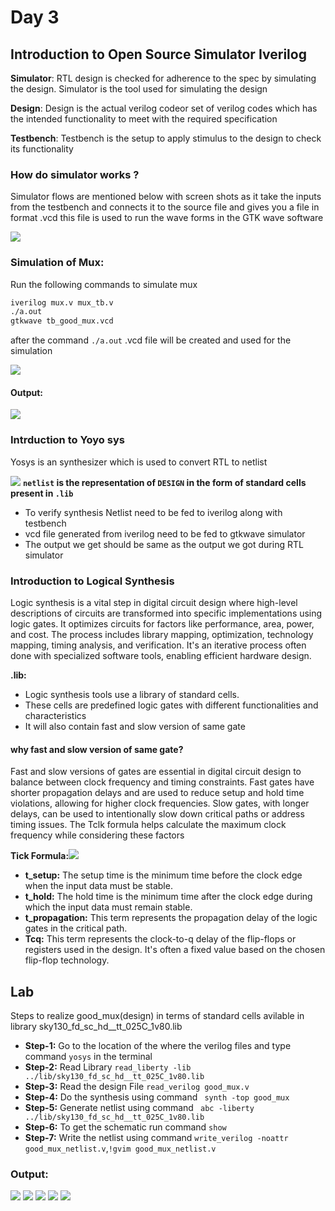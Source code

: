 # Day 3
## Introduction to Open Source Simulator Iverilog
**Simulator**: RTL design is checked for adherence to the spec by simulating the design. Simulator is the tool used for simulating the design

**Design**: Design is the actual verilog codeor set of verilog codes which has the intended functionality to meet with the required specification

**Testbench**: Testbench is the setup to apply stimulus to the design to check its functionality
### How do simulator works ?
Simulator flows are mentioned below with screen shots as it take the inputs from the testbench and connects it to the source file and gives you a file in format .vcd this file is used to run the wave forms in the GTK wave software 

![](https://hackmd.io/_uploads/HymyDPda3.png)
### Simulation of Mux:
Run the following commands to simulate mux
``` bash
iverilog mux.v mux_tb.v
./a.out
gtkwave tb_good_mux.vcd
```
after the command ```./a.out``` .vcd file will be created and used for the simulation 

![](https://hackmd.io/_uploads/rJqXODu63.png)
#### Output:
![](https://hackmd.io/_uploads/B1DBODOpn.png)
### Intrduction to Yoyo sys
Yosys is an synthesizer which is used to convert RTL to netlist

![](https://hackmd.io/_uploads/SJzGnYu6h.png)
**`netlist` is the representation of `DESIGN` in the form of standard cells present in `.lib`**

- To verify synthesis Netlist need to be fed to iverilog along with testbench
- vcd file generated from iverilog need to be fed to gtkwave simulator
- The output we get should be same as the output we got during RTL simulator
### Introduction to Logical Synthesis
Logic synthesis is a vital step in digital circuit design where high-level descriptions of circuits are transformed into specific implementations using logic gates. It optimizes circuits for factors like performance, area, power, and cost. The process includes library mapping, optimization, technology mapping, timing analysis, and verification. It's an iterative process often done with specialized software tools, enabling efficient hardware design.

**.lib:**
- Logic synthesis tools use a library of standard cells.
-  These cells are predefined logic gates with different functionalities and characteristics
-  It will also contain fast and slow version of same gate
#### why fast and slow version of same gate?
Fast and slow versions of gates are essential in digital circuit design to balance between clock frequency and timing constraints. Fast gates have shorter propagation delays and are used to reduce setup and hold time violations, allowing for higher clock frequencies. Slow gates, with longer delays, can be used to intentionally slow down critical paths or address timing issues. The Tclk formula helps calculate the maximum clock frequency while considering these factors

**Tick Formula:**![](https://hackmd.io/_uploads/HyhGTKdan.png)
- **t_setup:** The setup time is the minimum time before the clock edge when the input data must be stable.
- **t_hold:** The hold time is the minimum time after the clock edge during which the input data must remain stable.
- **t_propagation:** This term represents the propagation delay of the logic gates in the critical path.
- **Tcq:** This term represents the clock-to-q delay of the flip-flops or registers used in the design. It's often a fixed value based on the chosen flip-flop technology.
## Lab
Steps to realize good_mux(design) in terms of standard cells avilable in library sky130_fd_sc_hd__tt_025C_1v80.lib
- **Step-1:** Go to the location of the where the verilog files and type command ```yosys``` in the terminal
- **Step-2:** Read Library ```read_liberty -lib ../lib/sky130_fd_sc_hd__tt_025C_1v80.lib``` 
- **Step-3:** Read the design File ```read_verilog good_mux.v```
- **Step-4:** Do the synthesis using command ``` synth -top good_mux```
- **Step-5:** Generate netlist using command ``` abc -liberty ../lib/sky130_fd_sc_hd__tt_025C_1v80.lib```
- **Step-6:** To get the schematic run command ```show```
- **Step-7:** Write the netlist using command ```write_verilog -noattr good_mux_netlist.v```,```!gvim good_mux_netlist.v```
### Output:
![](https://hackmd.io/_uploads/rkFwZcuT2.png)
![](https://hackmd.io/_uploads/BJlq-cOp2.png)
![](https://hackmd.io/_uploads/HyNo-5_a2.png)
![](https://hackmd.io/_uploads/SkF6bq_Th.png)
![](https://hackmd.io/_uploads/ryUhWcOpn.png)




